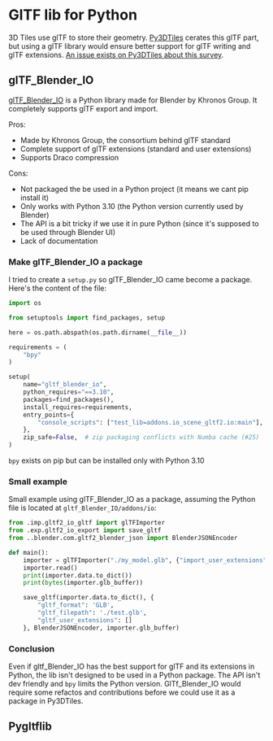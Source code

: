 # GlTF lib for Python

3D Tiles use glTF to store their geometry. [Py3DTiles](https://gitlab.com/Oslandia/py3dtiles) cerates this glTF part, but using a glTF library would ensure better support for glTF writing and glTF extensions. [An issue exists on Py3DTiles about this survey](https://gitlab.com/Oslandia/py3dtiles/-/issues/184).

## glTF_Blender_IO

[glTF_Blender_IO](https://github.com/KhronosGroup/glTF-Blender-IO) is a Python library made for Blender by Khronos Group. It completely supports glTF export and import.

Pros:

- Made by Khronos Group, the consortium behind glTF standard
- Complete support of glTF extensions (standard and user extensions)
- Supports Draco compression

Cons:

- Not packaged the be used in a Python project (it means we cant pip install it)
- Only works with Python 3.10 (the Python version currently used by Blender)
- The API is a bit tricky if we use it in pure Python (since it's supposed to be used through Blender UI)
- Lack of documentation

### Make glTF_Blender_IO a package

I tried to create a `setup.py` so glTF_Blender_IO came become a package. Here's the content of the file:

```py
import os

from setuptools import find_packages, setup

here = os.path.abspath(os.path.dirname(__file__))

requirements = (
    "bpy"
)

setup(
    name="gltf_blender_io",
    python_requires="==3.10",
    packages=find_packages(),
    install_requires=requirements,
    entry_points={
        "console_scripts": ["test_lib=addons.io_scene_gltf2.io:main"],
    },
    zip_safe=False,  # zip packaging conflicts with Numba cache (#25)
)
```

`bpy` exists on pip but can be installed only with Python 3.10

### Small example

Small example using glTF_Blender_IO as a package, assuming the Python file is located at `gltf_Blender_IO/addons/io`:

```py
from .imp.gltf2_io_gltf import glTFImporter
from .exp.gltf2_io_export import save_gltf
from ..blender.com.gltf2_blender_json import BlenderJSONEncoder

def main():
    importer = glTFImporter("./my_model.glb", {"import_user_extensions": []})
    importer.read()
    print(importer.data.to_dict())
    print(bytes(importer.glb_buffer))

    save_gltf(importer.data.to_dict(), {
        "gltf_format": 'GLB',
        "gltf_filepath": './test.glb',
        "gltf_user_extensions": []
    }, BlenderJSONEncoder, importer.glb_buffer)
```

### Conclusion

Even if gltf_Blender_IO has the best support for glTF and its extensions in Python, the lib isn't designed to be used in a Python package. The API isn't dev friendly and `bpy` limits the Python version. GlTf_Blender_IO would require some refactos and contributions before we could use it as a package in Py3DTiles.

## Pygltflib
